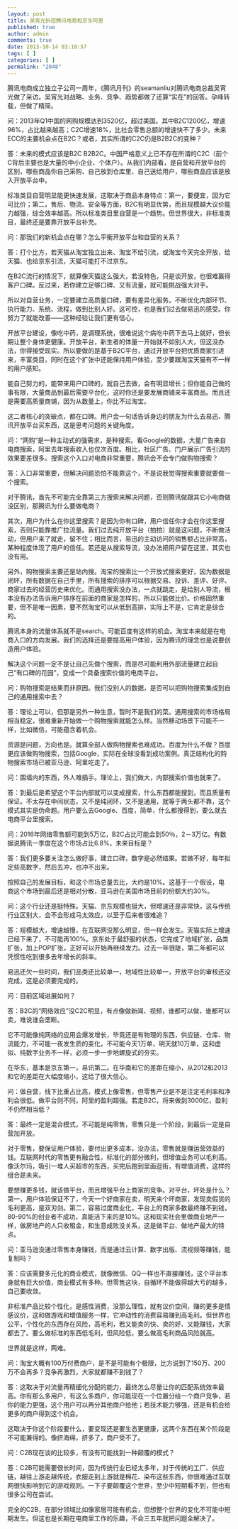 ```yaml
---
layout: post
title: 吴宵光拆招腾讯电商和京东阿里
published: true
author: admin
comments: true
date: 2013-10-14 03:10:57
tags: [ ]
categories: [ ]
permalink: "2048"
---
```

腾讯电商成立独立子公司一周年，《腾讯月刊》的seamanliu对腾讯电商总裁吴宵光做了采访。吴宵光对战略、业务、竞争、趋势都做了还算“实在”的回答。孕峰转载，但做了精简。

问：2013年Q1中国的网购规模达到3520亿，超过美国。其中B2C1200亿，增速96%，占比越来越高；C2C增速18%，比社会零售总额的增速快不了多少。未来ECC的主要机会点在B2C？或者，其实所谓的C2C仍是B2B2C的变种？

答：未来的模式应该是B2C B2B2C。中国严格意义上已不存在所谓的C2C（前个C背后主要也是大量的中小企业、个体户）。从我们内部看，是自营和开放平台的区别，哪些商品你自己采购、自己放到仓库里、自己送给用户，哪些商品应该是放入开放平台中。

标准类目自营明显能更快速发展，这取决于商品本身特点：第一，要便宜，因为它可比价；第二，售后、物流、安全等方面，B2C有明显优势，而且规模越大议价能力越强，综合效率越高。所以标准类目里自营是一个趋势。但世界很大，非标准类目，最终还是要靠开放平台补充。

问：那我们的新机会点在哪？怎么平衡开放平台和自营的关系？

答：打个比方，若天猫从淘宝独立出来、淘宝不给引流，或淘宝今天完全开放，给天猫、也给京东引流，天猫可能打不过京东。

在B2C流行的情况下，就算像天猫这么强大，若没特色，只是谈开放，也很难赢得客户口碑。反过来，若你建立足够口碑、又有流量，就可能挑战强大对手。

所以对自营业务，一定要建立高质量口碑，要有差异化服务。不断优化内部环节、执行能力、系统、流程，做到比别人好。这可控，也是我们过去做易迅的感受。你努力了就能改善——这种经验让我们更有信心。

开放平台建设，像吃中药，是调理系统，很难说这个病吃中药下去马上就好，但长期让整个身体更健康。开放平台，新生者的体量一开始就不如别人大，但这没办法，你得接受现实。所以要做的是基于B2C平台，通过开放平台把优质商家引进来，丰富类目，同时在这个扩张中还能保持用户体验，至少要跟淘宝天猫有不一样的用户感知。

能自己努力的，能带来用户口碑的，就自己去做，会有明显增长；但你能自己做的事有限，大量商品到最后需要平台化，这时你还是要发展商铺来丰富商品。而且还是需要高质量商铺，因为从数量上，你比不过淘宝。

这二者核心的突破点，都在口碑。用户会一句话告诉身边的朋友为什么去易迅、腾讯开放平台买东西，这是思考问题的关键角度。

问：“网购”是一种主动式的强需求，是种搜索。看Google的数据，大量广告来自电商搜索，阿里去年搜索收入也仅次百度。相比，社区广告、门户展示广告引流的效果要差很多。搜索这个入口对电商非常重要，腾讯会不会专门做购物搜索？

答：入口非常重要，但解决问题恐怕不能靠这个，不是说我觉得搜索重要就要做一个搜索。

对于腾讯，首先不可能完全靠第三方搜索来解决问题，否则腾讯做跟其它小电商做没区别，那腾讯为什么要做电商？

其次，用户为什么在你这里搜索？是因为你有口碑，用户信任你才会在你这里搜索，否则只能靠推广拉流量。我们过去纯开放平台（拍拍）就是这问题，不断做活动，但用户来了就走，留不住；相比而言，易迅的主动访问的销售额占比非常高，某种程度体现了用户的信任。若还是从搜索导流，没办法把用户留在这里，其实也没有用。

另外，购物搜索主要还是站内搜。淘宝的搜索比一个开放式搜索更好，因为数据是闭环，所有数据在自己手里，所有搜索的排序可以根据交易、投诉、差评、好评、商家过去的经营历史来优化。而通用搜索没办法，一点就跳走，是给别人导流，根本没有办法告诉用户排序在前面的商家是怎样的，所以只能做比价。价格固然重要，但不是唯一因素，要不然淘宝可以从低到高排，实际上不是，它肯定是综合的。

腾讯本身的流量体系就不是search。可能百度有这样的机会。淘宝本来就是在电商入口的方向发展。我们的选择还是要提高用户体验，因为腾讯的理念也是说要创造用户体验。

解决这个问题一定不是让自己先做个搜索，而是尽可能利用外部流量建立起自己“有口碑的花园”，变成一个具备搜索价值的电商平台。

问：购物搜索是结果而非原因。我们没别人的数据，是否可以把购物搜索集成到自己的通用搜索中去？

答：理论上可以，但那是另外一种生意，暂时不是我们的菜。通用搜索的市场格局相当稳定，很难重新开始做一个购物搜索就能怎么样。当然移动场景下可能不一样，比如微信，可能蕴含着机会。

资源是问题，方向也是。就算全部人做购物搜索也难成功。百度为什么不做？百度更应该做购物搜索，包括Google，实际在全球没看到成功案例。真正结构化的购物搜索市场已被亚马逊、阿里吃走了。

问：围墙内的东西，外人难插手。理论上，我们做大，内部搜索价值也就来了。

答：到最后是希望这个平台内部就可以变成搜索，什么东西都能搜到，而且质量有保证。不太存在中间状态，又不是纯闭环，又不是通用，就等于两头都不靠，这个模式其实是伪命题。用户要么去Google、百度，简单，什么都搜得到，要么就去电商平台里搜索。

问：2016年网络零售额可能到5万亿，B2C占比可能会到50％，2－3万亿。有数据说腾讯一季度在这个市场占比6.8%，未来目标是？

答：我们更多要关注怎么做好事，建立口碑，数字是必然结果。若做不好，每年拟定些高数字，然后去冲，也冲不出来。

按照自己的发展目标，和这个市场总量去比，大约是10%。这基于一个假设，电商这个市场到最后还是相对分散，亚马逊在美国市场目前的份额大约30%。

问：这个行业还是挺特殊。天猫、京东规模也挺大，但增速还是非常快，这与传统行业区别大，会不会形成马太效应，以至于后来者很难追？

答：规模越大，增速越慢，在互联网没那么明显，但一样会发生。天猫实际上增速已经下来了，不可能再100%。京东处于最舒服的状态，它完成了地域扩张，品类扩张，加上POP扩张，正好可以开始再继续发力。过去一年很陡，第二年都可以凭惯性吃到很多去年增长的斜率。

易迅还欠一些时间，我们品类还比较单一，地域性比较单一，开放平台的审核还没完成，这是必须要完成的。

问：目前区域进展如何？

答：B2C的“网络效应”没C2C明显，有点像做新闻、视频，谁都可以做，谁都可以卖，难说谁会垄断。

它不可能像纯网络的应用会爆发增长，毕竟还是有物理的东西，供应链、仓库、物流能力，不可能一夜发生质的变化，不可能今天1万单，明天就10万单，这和虚拟、纯数字业务不一样，必须一步一步地螺旋式的夯实。

在华东，基本是京东第一，易讯第二。在华南和它的差距在缩小，从2012和2013和它的差距在大幅度缩小，这给了很大信心。

问：做自营，线下比重占比高，模式上像零售，但零售产业是不是注定毛利率和净利会很低。做平台则不同，阿里的盈利超强。若走B2C，将来做到3000亿，盈利不仍然相当低？

答：最终一定是混合模式，不可能是纯零售，零售只是一个阶段，到最后一定是自营加开放。

对于零售，要保证用户体验，要付出更多成本，没办法，零售就是赚运营效益的钱。互联网时代的零售更有融合性，标准化的部分微利，但增值业务可以毛利高。像沃尔玛，吸引一堆人买超市的东西，买完后跑到里面逛街，有增值消费，这样的组合是未来。

要想赚更多钱，就该做平台，而且增强平台上商家的竞争。对平台，坏处是什么？第一，用户体验保证不了，今天一个好商家在卖，明天来个坏商家，发现卖假货的毛利更高，是双刃剑。第二，容易过度商业化，平台上的商家多数最终赚不到钱，80-90%的创业者不成功，真能活下来的是10%。这和现实社会里做商业地产一样，做房地产的人只收租金，和生意成败没关系，这是做平台、做地产最大的特点。

问：亚马逊没通过零售本身赚钱，而是通过云计算、数字出版、流视频等赚钱，能复制吗？

答：应该需要多元化的商业模式，就像微信、QQ一样也不直接赚钱，这个平台本身就有巨大价值，商业模式有多种。但零售这块，自循环不能做得越大亏的越多，自己要收敛。

非标准产品比较个性化，是感性消费，没那么理性，就有议价空间，赚的更多是情感议价，这和做游戏和增值服务一样，它冲动性的消费容易赚到高毛利。但世界也公平，个性化的东西存在风险，高毛利，若又能卖的快、卖的好、又能赚钱，大家都去了。要么做标准的东西低毛利，但风险低，要么做高毛利商品风险就高。

世界就是这样，两难。

问：淘宝大概有100万付费商户，是不是可能有个极限，比方说到了150万、200万不会再多？竞争再激烈，大家就都赚不到钱了？

答：这取决于对流量再精细化分配的能力，最终怎么尽量让你的匹配系统效率最高。你有那么多用户，有这么多商户，你可能现在一个位置分给一个商户竞争，若你的能力更强，这个用户可以再分其他商户给他；若技术能力够强，还是有机会给更多的商户得到这个机会。

这取决于你这个阶段要什么，要变现还是要生态更健康，这两个东西在某个阶段是不可能兼得的。像挤海绵，挤多了，商户受不了。

问：C2B现在谈的比较多，有没有可能找到一种颠覆的模式？

答：C2B可能需要很长时间，因为传统行业已经太多年，对于传统的工厂、供应链，越往上游走越传统，衣服走到上游就是棉花、染布这些东西，你很难通过互联网很快影响到它的游戏规则。一下子要颠覆这个世界，至少中短期看不到，但也有很多公司在尝试。

完全的C2B，在部分领域比如像家居可能有机会，但想整个世界的变化不可能中短期发生。但这也是长期在电商里工作的乐趣，不会三五年就把问题全解决了。